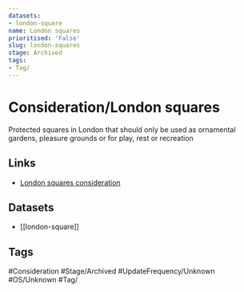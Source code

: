 ```yaml
---
datasets:
- london-square
name: London squares
prioritised: 'False'
slug: london-squares
stage: Archived
tags:
- Tag/
---
```


# Consideration/London squares

Protected squares in London that should only be used as ornamental gardens, pleasure grounds or for play, rest or recreation

## Links

* [London squares consideration](https://design.planning.data.gov.uk/planning-consideration/london-squares)

## Datasets

* [[london-square]]

## Tags

#Consideration #Stage/Archived #UpdateFrequency/Unknown #OS/Unknown #Tag/